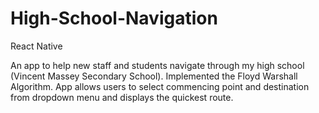 # High-School-Navigation

React Native

An app to help new staff and students navigate through my high school (Vincent Massey Secondary School). 
Implemented the Floyd Warshall Algorithm. 
App allows users to select commencing point and destination from dropdown menu and displays the quickest route.
